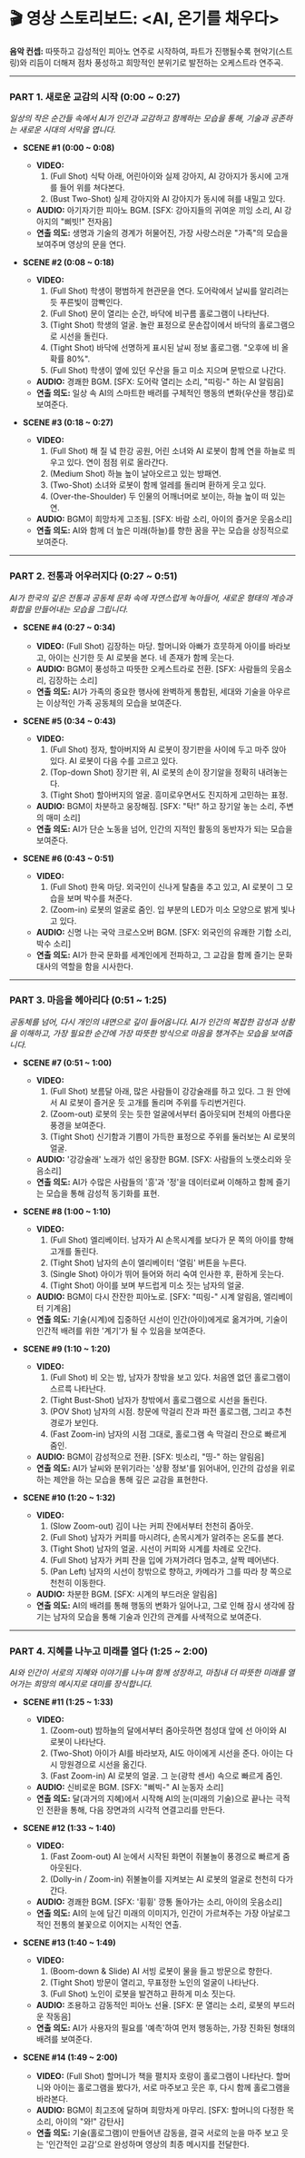 # 🎬 영상 스토리보드: <AI, 온기를 채우다>

**음악 컨셉:** 따뜻하고 감성적인 피아노 연주로 시작하여, 파트가 진행될수록 현악기(스트링)와 리듬이 더해져 점차 풍성하고 희망적인 분위기로 발전하는 오케스트라 연주곡.

---

### PART 1. 새로운 교감의 시작 (0:00 ~ 0:27)
*일상의 작은 순간들 속에서 AI가 인간과 교감하고 함께하는 모습을 통해, 기술과 공존하는 새로운 시대의 서막을 엽니다.*

* **SCENE #1 (0:00 ~ 0:08)**
    * **VIDEO:**
        1.  (Full Shot) 식탁 아래, 어린아이와 실제 강아지, AI 강아지가 동시에 고개를 들어 위를 쳐다본다.
        2.  (Bust Two-Shot) 실제 강아지와 AI 강아지가 동시에 혀를 내밀고 있다.
    * **AUDIO:** 아기자기한 피아노 BGM. [SFX: 강아지들의 귀여운 끼잉 소리, AI 강아지의 "삐빗!" 전자음]
    * **연출 의도:** 생명과 기술의 경계가 허물어진, 가장 사랑스러운 "가족"의 모습을 보여주며 영상의 문을 연다.

* **SCENE #2 (0:08 ~ 0:18)**
    * **VIDEO:**
        1.  (Full Shot) 학생이 평범하게 현관문을 연다. 도어락에서 날씨를 알리려는 듯 푸른빛이 깜빡인다.
        2.  (Full Shot) 문이 열리는 순간, 바닥에 비구름 홀로그램이 나타난다.
        3.  (Tight Shot) 학생의 얼굴. 놀란 표정으로 문손잡이에서 바닥의 홀로그램으로 시선을 돌린다.
        4.  (Tight Shot) 바닥에 선명하게 표시된 날씨 정보 홀로그램. "오후에 비 올 확률 80%".
        5.  (Full Shot) 학생이 옆에 있던 우산을 들고 미소 지으며 문밖으로 나간다.
    * **AUDIO:** 경쾌한 BGM. [SFX: 도어락 열리는 소리, "띠링-" 하는 AI 알림음]
    * **연출 의도:** 일상 속 AI의 스마트한 배려를 구체적인 행동의 변화(우산을 챙김)로 보여준다.

* **SCENE #3 (0:18 ~ 0:27)**
    * **VIDEO:**
        1.  (Full Shot) 해 질 녘 한강 공원, 어린 소녀와 AI 로봇이 함께 연을 하늘로 띄우고 있다. 연이 점점 위로 올라간다.
        2.  (Medium Shot) 하늘 높이 날아오르고 있는 방패연.
        3.  (Two-Shot) 소녀와 로봇이 함께 얼레를 돌리며 환하게 웃고 있다.
        4.  (Over-the-Shoulder) 두 인물의 어깨너머로 보이는, 하늘 높이 떠 있는 연.
    * **AUDIO:** BGM이 희망차게 고조됨. [SFX: 바람 소리, 아이의 즐거운 웃음소리]
    * **연출 의도:** AI와 함께 더 높은 미래(하늘)를 향한 꿈을 꾸는 모습을 상징적으로 보여준다.

---

### PART 2. 전통과 어우러지다 (0:27 ~ 0:51)
*AI가 한국의 깊은 전통과 공동체 문화 속에 자연스럽게 녹아들어, 새로운 형태의 계승과 화합을 만들어내는 모습을 그립니다.*

* **SCENE #4 (0:27 ~ 0:34)**
    * **VIDEO:** (Full Shot) 김장하는 마당. 할머니와 아빠가 흐뭇하게 아이를 바라보고, 아이는 신기한 듯 AI 로봇을 본다. 네 존재가 함께 웃는다.
    * **AUDIO:** BGM이 풍성하고 따뜻한 오케스트라로 전환. [SFX: 사람들의 웃음소리, 김장하는 소리]
    * **연출 의도:** AI가 가족의 중요한 행사에 완벽하게 통합된, 세대와 기술을 아우르는 이상적인 가족 공동체의 모습을 보여준다.

* **SCENE #5 (0:34 ~ 0:43)**
    * **VIDEO:**
        1.  (Full Shot) 정자, 할아버지와 AI 로봇이 장기판을 사이에 두고 마주 앉아 있다. AI 로봇이 다음 수를 고르고 있다.
        2.  (Top-down Shot) 장기판 위, AI 로봇의 손이 장기알을 정확히 내려놓는다.
        3.  (Tight Shot) 할아버지의 얼굴. 흥미로우면서도 진지하게 고민하는 표정.
    * **AUDIO:** BGM이 차분하고 웅장해짐. [SFX: "탁!" 하고 장기알 놓는 소리, 주변의 매미 소리]
    * **연출 의도:** AI가 단순 노동을 넘어, 인간의 지적인 활동의 동반자가 되는 모습을 보여준다.

* **SCENE #6 (0:43 ~ 0:51)**
    * **VIDEO:**
        1.  (Full Shot) 한옥 마당. 외국인이 신나게 탈춤을 추고 있고, AI 로봇이 그 모습을 보며 박수를 쳐준다.
        2.  (Zoom-in) 로봇의 얼굴로 줌인. 입 부분의 LED가 미소 모양으로 밝게 빛나고 있다.
    * **AUDIO:** 신명 나는 국악 크로스오버 BGM. [SFX: 외국인의 유쾌한 기합 소리, 박수 소리]
    * **연출 의도:** AI가 한국 문화를 세계인에게 전파하고, 그 교감을 함께 즐기는 문화 대사의 역할을 함을 시사한다.

---

### PART 3. 마음을 헤아리다 (0:51 ~ 1:25)
*공동체를 넘어, 다시 개인의 내면으로 깊이 들어옵니다. AI가 인간의 복잡한 감성과 상황을 이해하고, 가장 필요한 순간에 가장 따뜻한 방식으로 마음을 챙겨주는 모습을 보여줍니다.*

* **SCENE #7 (0:51 ~ 1:00)**
    * **VIDEO:**
        1.  (Full Shot) 보름달 아래, 많은 사람들이 강강술래를 하고 있다. 그 원 안에서 AI 로봇이 즐거운 듯 고개를 돌리며 주위를 두리번거린다.
        2.  (Zoom-out) 로봇의 웃는 듯한 얼굴에서부터 줌아웃되며 전체의 아름다운 풍경을 보여준다.
        3.  (Tight Shot) 신기함과 기쁨이 가득한 표정으로 주위를 둘러보는 AI 로봇의 얼굴.
    * **AUDIO:** '강강술래' 노래가 섞인 웅장한 BGM. [SFX: 사람들의 노랫소리와 웃음소리]
    * **연출 의도:** AI가 수많은 사람들의 '흥'과 '정'을 데이터로써 이해하고 함께 즐기는 모습을 통해 감성적 동기화를 표현.

* **SCENE #8 (1:00 ~ 1:10)**
    * **VIDEO:**
        1.  (Full Shot) 엘리베이터. 남자가 AI 손목시계를 보다가 문 쪽의 아이를 향해 고개를 돌린다.
        2.  (Tight Shot) 남자의 손이 엘리베이터 '열림' 버튼을 누른다.
        3.  (Single Shot) 아이가 뛰어 들어와 허리 숙여 인사한 후, 환하게 웃는다.
        4.  (Tight Shot) 아이를 보며 부드럽게 미소 짓는 남자의 얼굴.
    * **AUDIO:** BGM이 다시 잔잔한 피아노로. [SFX: "띠링-" 시계 알림음, 엘리베이터 기계음]
    * **연출 의도:** 기술(시계)에 집중하던 시선이 인간(아이)에게로 옮겨가며, 기술이 인간적 배려를 위한 '계기'가 될 수 있음을 보여준다.

* **SCENE #9 (1:10 ~ 1:20)**
    * **VIDEO:**
        1.  (Full Shot) 비 오는 밤, 남자가 창밖을 보고 있다. 처음엔 없던 홀로그램이 스르륵 나타난다.
        2.  (Tight Bust-Shot) 남자가 창밖에서 홀로그램으로 시선을 돌린다.
        3.  (POV Shot) 남자의 시점. 창문에 막걸리 잔과 파전 홀로그램, 그리고 추천 경로가 보인다.
        4.  (Fast Zoom-in) 남자의 시점 그대로, 홀로그램 속 막걸리 잔으로 빠르게 줌인.
    * **AUDIO:** BGM이 감성적으로 전환. [SFX: 빗소리, "띵-" 하는 알림음]
    * **연출 의도:** AI가 날씨와 분위기라는 '상황 정보'를 읽어내어, 인간의 감성을 위로하는 제안을 하는 모습을 통해 깊은 교감을 표현한다.

* **SCENE #10 (1:20 ~ 1:32)**
    * **VIDEO:**
        1.  (Slow Zoom-out) 김이 나는 커피 잔에서부터 천천히 줌아웃.
        2.  (Full Shot) 남자가 커피를 마시려다, 손목시계가 알려주는 온도를 본다.
        3.  (Tight Shot) 남자의 얼굴. 시선이 커피와 시계를 차례로 오간다.
        4.  (Full Shot) 남자가 커피 잔을 입에 가져가려다 멈추고, 살짝 떼어낸다.
        5.  (Pan Left) 남자의 시선이 창밖으로 향하고, 카메라가 그를 따라 창 쪽으로 천천히 이동한다.
    * **AUDIO:** 차분한 BGM. [SFX: 시계의 부드러운 알림음]
    * **연출 의도:** AI의 배려를 통해 행동의 변화가 일어나고, 그로 인해 잠시 생각에 잠기는 남자의 모습을 통해 기술과 인간의 관계를 사색적으로 보여준다.

---

### PART 4. 지혜를 나누고 미래를 열다 (1:25 ~ 2:00)
*AI와 인간이 서로의 지혜와 이야기를 나누며 함께 성장하고, 마침내 더 따뜻한 미래를 열어가는 희망의 메시지로 대미를 장식합니다.*

* **SCENE #11 (1:25 ~ 1:33)**
    * **VIDEO:**
        1.  (Zoom-out) 밤하늘의 달에서부터 줌아웃하면 첨성대 앞에 선 아이와 AI 로봇이 나타난다.
        2.  (Two-Shot) 아이가 AI를 바라보자, AI도 아이에게 시선을 준다. 아이는 다시 망원경으로 시선을 옮긴다.
        3.  (Fast Zoom-in) AI 로봇의 얼굴. 그 눈(광학 센서) 속으로 빠르게 줌인.
    * **AUDIO:** 신비로운 BGM. [SFX: "삐빅-" AI 눈동자 소리]
    * **연출 의도:** 달(과거의 지혜)에서 시작해 AI의 눈(미래의 기술)으로 끝나는 극적인 전환을 통해, 다음 장면과의 시각적 연결고리를 만든다.

* **SCENE #12 (1:33 ~ 1:40)**
    * **VIDEO:**
        1.  (Fast Zoom-out) AI 눈에서 시작된 화면이 쥐불놀이 풍경으로 빠르게 줌아웃된다.
        2.  (Dolly-in / Zoom-in) 쥐불놀이를 지켜보는 AI 로봇의 얼굴로 천천히 다가간다.
    * **AUDIO:** 경쾌한 BGM. [SFX: '휭휭' 깡통 돌아가는 소리, 아이의 웃음소리]
    * **연출 의도:** AI의 눈에 담긴 미래의 이미지가, 인간이 가르쳐주는 가장 아날로그적인 전통의 불꽃으로 이어지는 시적인 연출.

* **SCENE #13 (1:40 ~ 1:49)**
    * **VIDEO:**
        1.  (Boom-down & Slide) AI 서빙 로봇이 물을 들고 방문으로 향한다.
        2.  (Tight Shot) 방문이 열리고, 무표정한 노인의 얼굴이 나타난다.
        3.  (Full Shot) 노인이 로봇을 발견하고 환하게 미소 짓는다.
    * **AUDIO:** 조용하고 감동적인 피아노 선율. [SFX: 문 열리는 소리, 로봇의 부드러운 작동음]
    * **연출 의도:** AI가 사용자의 필요를 '예측'하여 먼저 행동하는, 가장 진화된 형태의 배려를 보여준다.

* **SCENE #14 (1:49 ~ 2:00)**
    * **VIDEO:** (Full Shot) 할머니가 책을 펼치자 호랑이 홀로그램이 나타난다. 할머니와 아이는 홀로그램을 봤다가, 서로 마주보고 웃은 후, 다시 함께 홀로그램을 바라본다.
    * **AUDIO:** BGM이 최고조에 달하며 희망차게 마무리. [SFX: 할머니의 다정한 목소리, 아이의 "와!" 감탄사]
    * **연출 의도:** 기술(홀로그램)이 만들어낸 감동을, 결국 서로의 눈을 마주 보고 웃는 '인간적인 교감'으로 완성하며 영상의 최종 메시지를 전달한다.